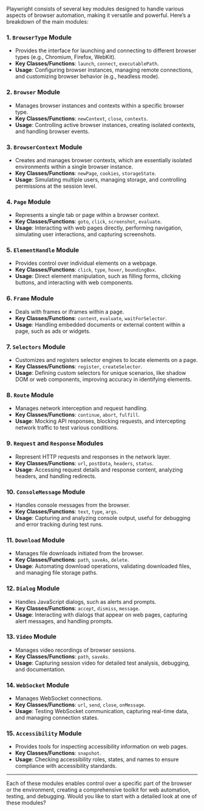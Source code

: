 Playwright consists of several key modules designed to handle various aspects of browser automation, making it versatile and powerful. Here’s a breakdown of the main modules:

### 1. **`BrowserType` Module**

- Provides the interface for launching and connecting to different browser types (e.g., Chromium, Firefox, WebKit).
- **Key Classes/Functions**: `launch`, `connect`, `executablePath`.
- **Usage**: Configuring browser instances, managing remote connections, and customizing browser behavior (e.g., headless mode).

### 2. **`Browser` Module**

- Manages browser instances and contexts within a specific browser type.
- **Key Classes/Functions**: `newContext`, `close`, `contexts`.
- **Usage**: Controlling active browser instances, creating isolated contexts, and handling browser events.

### 3. **`BrowserContext` Module**

- Creates and manages browser contexts, which are essentially isolated environments within a single browser instance.
- **Key Classes/Functions**: `newPage`, `cookies`, `storageState`.
- **Usage**: Simulating multiple users, managing storage, and controlling permissions at the session level.

### 4. **`Page` Module**

- Represents a single tab or page within a browser context.
- **Key Classes/Functions**: `goto`, `click`, `screenshot`, `evaluate`.
- **Usage**: Interacting with web pages directly, performing navigation, simulating user interactions, and capturing screenshots.

### 5. **`ElementHandle` Module**

- Provides control over individual elements on a webpage.
- **Key Classes/Functions**: `click`, `type`, `hover`, `boundingBox`.
- **Usage**: Direct element manipulation, such as filling forms, clicking buttons, and interacting with web components.

### 6. **`Frame` Module**

- Deals with frames or iframes within a page.
- **Key Classes/Functions**: `content`, `evaluate`, `waitForSelector`.
- **Usage**: Handling embedded documents or external content within a page, such as ads or widgets.

### 7. **`Selectors` Module**

- Customizes and registers selector engines to locate elements on a page.
- **Key Classes/Functions**: `register`, `createSelector`.
- **Usage**: Defining custom selectors for unique scenarios, like shadow DOM or web components, improving accuracy in identifying elements.

### 8. **`Route` Module**

- Manages network interception and request handling.
- **Key Classes/Functions**: `continue`, `abort`, `fulfill`.
- **Usage**: Mocking API responses, blocking requests, and intercepting network traffic to test various conditions.

### 9. **`Request` and `Response` Modules**

- Represent HTTP requests and responses in the network layer.
- **Key Classes/Functions**: `url`, `postData`, `headers`, `status`.
- **Usage**: Accessing request details and response content, analyzing headers, and handling redirects.

### 10. **`ConsoleMessage` Module**

- Handles console messages from the browser.
- **Key Classes/Functions**: `text`, `type`, `args`.
- **Usage**: Capturing and analyzing console output, useful for debugging and error tracking during test runs.

### 11. **`Download` Module**

- Manages file downloads initiated from the browser.
- **Key Classes/Functions**: `path`, `saveAs`, `delete`.
- **Usage**: Automating download operations, validating downloaded files, and managing file storage paths.

### 12. **`Dialog` Module**

- Handles JavaScript dialogs, such as alerts and prompts.
- **Key Classes/Functions**: `accept`, `dismiss`, `message`.
- **Usage**: Interacting with dialogs that appear on web pages, capturing alert messages, and handling prompts.

### 13. **`Video` Module**

- Manages video recordings of browser sessions.
- **Key Classes/Functions**: `path`, `saveAs`.
- **Usage**: Capturing session video for detailed test analysis, debugging, and documentation.

### 14. **`WebSocket` Module**

- Manages WebSocket connections.
- **Key Classes/Functions**: `url`, `send`, `close`, `onMessage`.
- **Usage**: Testing WebSocket communication, capturing real-time data, and managing connection states.

### 15. **`Accessibility` Module**

- Provides tools for inspecting accessibility information on web pages.
- **Key Classes/Functions**: `snapshot`.
- **Usage**: Checking accessibility roles, states, and names to ensure compliance with accessibility standards.

---

Each of these modules enables control over a specific part of the browser or the environment, creating a comprehensive toolkit for web automation, testing, and debugging. Would you like to start with a detailed look at one of these modules?
